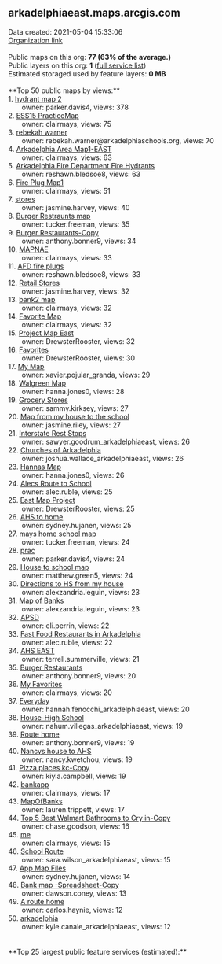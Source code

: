 <h2>arkadelphiaeast.maps.arcgis.com</h2> Data created: 2021-05-04 15:33:06 <br /><a target='new' href='https://arkadelphiaeast.maps.arcgis.com'>Organization link</a><br /><br />Public maps on this org: <b>77 (63% of the average.)</b><br />Public layers on this org: <b>1 </b>(<a target='new' href='https://services.arcgis.com/lUmU1c8Y1RF2qHHb/ArcGIS/rest/services'>full service list</a>)<br />Estimated storaged used by feature layers: <b>0 MB</b><br /><br />**Top 50 public maps by views:**<br />  1. <a target='new' href='https://www.arcgis.com/home/item.html?id=6ebc977361974064add6055517be733c'>hydrant map 2</a> <br />  &nbsp;&nbsp;&nbsp;&nbsp; &nbsp;&nbsp;owner: parker.davis4, views: 378<br />  2. <a target='new' href='https://www.arcgis.com/home/item.html?id=512c2d18153d4e28bdfc128a622e7f4e'>ESS15 PracticeMap</a> <br />  &nbsp;&nbsp;&nbsp;&nbsp; &nbsp;&nbsp;owner: clairmays, views: 75<br />  3. <a target='new' href='https://www.arcgis.com/home/item.html?id=43135a0207754297ac5d60b34877f39f'>rebekah warner</a> <br />  &nbsp;&nbsp;&nbsp;&nbsp; &nbsp;&nbsp;owner: rebekah.warner@arkadelphiaschools.org, views: 70<br />  4. <a target='new' href='https://www.arcgis.com/home/item.html?id=492d5427146147d6ba1c53cc25b10efd'>Arkadelphia Area Map1-EAST</a> <br />  &nbsp;&nbsp;&nbsp;&nbsp; &nbsp;&nbsp;owner: clairmays, views: 63<br />  5. <a target='new' href='https://www.arcgis.com/home/item.html?id=713e2c8f637f4547b8306d5644cdd4b5'>Arkadelphia Fire Department Fire Hydrants</a> <br />  &nbsp;&nbsp;&nbsp;&nbsp; &nbsp;&nbsp;owner: reshawn.bledsoe8, views: 63<br />  6. <a target='new' href='https://www.arcgis.com/home/item.html?id=31721e736e094efaab9442a07204e025'>Fire Plug Map1</a> <br />  &nbsp;&nbsp;&nbsp;&nbsp; &nbsp;&nbsp;owner: clairmays, views: 51<br />  7. <a target='new' href='https://www.arcgis.com/home/item.html?id=93bfeaca75a4420da4e11b4696a3e102'>stores</a> <br />  &nbsp;&nbsp;&nbsp;&nbsp; &nbsp;&nbsp;owner: jasmine.harvey, views: 40<br />  8. <a target='new' href='https://www.arcgis.com/home/item.html?id=8655c81966394d919075506e830be6ce'>Burger Restraunts map</a> <br />  &nbsp;&nbsp;&nbsp;&nbsp; &nbsp;&nbsp;owner: tucker.freeman, views: 35<br />  9. <a target='new' href='https://www.arcgis.com/home/item.html?id=f6054d8f031b4982b2a348697af62890'>Burger Restaurants-Copy</a> <br />  &nbsp;&nbsp;&nbsp;&nbsp; &nbsp;&nbsp;owner: anthony.bonner9, views: 34<br />  10. <a target='new' href='https://www.arcgis.com/home/item.html?id=8e8bb539f06a42a4ab587f51482972b1'>MAPNAE</a> <br />  &nbsp;&nbsp;&nbsp;&nbsp; &nbsp;&nbsp;owner: clairmays, views: 33<br />  11. <a target='new' href='https://www.arcgis.com/home/item.html?id=04ba5f66cd3f443c8923802e4de4bcec'>AFD fire plugs</a> <br />  &nbsp;&nbsp;&nbsp;&nbsp; &nbsp;&nbsp;owner: reshawn.bledsoe8, views: 33<br />  12. <a target='new' href='https://www.arcgis.com/home/item.html?id=b25e6ed868de435a842a6e10845f48b5'>Retail Stores</a> <br />  &nbsp;&nbsp;&nbsp;&nbsp; &nbsp;&nbsp;owner: jasmine.harvey, views: 32<br />  13. <a target='new' href='https://www.arcgis.com/home/item.html?id=d173d8e748aa4a9fa1a51443bc6ff9ef'>bank2 map</a> <br />  &nbsp;&nbsp;&nbsp;&nbsp; &nbsp;&nbsp;owner: clairmays, views: 32<br />  14. <a target='new' href='https://www.arcgis.com/home/item.html?id=680c9df2e1a745639d1cf6511e100c8e'>Favorite Map</a> <br />  &nbsp;&nbsp;&nbsp;&nbsp; &nbsp;&nbsp;owner: clairmays, views: 32<br />  15. <a target='new' href='https://www.arcgis.com/home/item.html?id=2cac182c4f6843c3b0eabd527ac21bbd'>Project Map East</a> <br />  &nbsp;&nbsp;&nbsp;&nbsp; &nbsp;&nbsp;owner: DrewsterRooster, views: 32<br />  16. <a target='new' href='https://www.arcgis.com/home/item.html?id=45dbed4e378243cbb29787fe193f8425'>Favorites</a> <br />  &nbsp;&nbsp;&nbsp;&nbsp; &nbsp;&nbsp;owner: DrewsterRooster, views: 30<br />  17. <a target='new' href='https://www.arcgis.com/home/item.html?id=b3e656757a6541d696a3bae1a25bc57a'>My Map</a> <br />  &nbsp;&nbsp;&nbsp;&nbsp; &nbsp;&nbsp;owner: xavier.pojular_granda, views: 29<br />  18. <a target='new' href='https://www.arcgis.com/home/item.html?id=d4ee204bc62f4e9db1628a821aac6d47'>Walgreen Map</a> <br />  &nbsp;&nbsp;&nbsp;&nbsp; &nbsp;&nbsp;owner: hanna.jones0, views: 28<br />  19. <a target='new' href='https://www.arcgis.com/home/item.html?id=3b329de3b8c2406b9e27b57b8100acc4'>Grocery Stores</a> <br />  &nbsp;&nbsp;&nbsp;&nbsp; &nbsp;&nbsp;owner: sammy.kirksey, views: 27<br />  20. <a target='new' href='https://www.arcgis.com/home/item.html?id=8d459faf332c410dbb038382416c8b79'>Map from my house to the school</a> <br />  &nbsp;&nbsp;&nbsp;&nbsp; &nbsp;&nbsp;owner: jasmine.riley, views: 27<br />  21. <a target='new' href='https://www.arcgis.com/home/item.html?id=1f9b7b898ab34c449722119adb0b3677'>Interstate Rest Stops</a> <br />  &nbsp;&nbsp;&nbsp;&nbsp; &nbsp;&nbsp;owner: sawyer.goodrum_arkadelphiaeast, views: 26<br />  22. <a target='new' href='https://www.arcgis.com/home/item.html?id=318f8948953d43f8896a7332a086f28e'>Churches of Arkadelphia</a> <br />  &nbsp;&nbsp;&nbsp;&nbsp; &nbsp;&nbsp;owner: joshua.wallace_arkadelphiaeast, views: 26<br />  23. <a target='new' href='https://www.arcgis.com/home/item.html?id=9720ea827ce749388d202e2d65fd4bba'>Hannas Map</a> <br />  &nbsp;&nbsp;&nbsp;&nbsp; &nbsp;&nbsp;owner: hanna.jones0, views: 26<br />  24. <a target='new' href='https://www.arcgis.com/home/item.html?id=27a5aef0979648e7b0b0b01dfaad9848'>Alecs Route to School</a> <br />  &nbsp;&nbsp;&nbsp;&nbsp; &nbsp;&nbsp;owner: alec.ruble, views: 25<br />  25. <a target='new' href='https://www.arcgis.com/home/item.html?id=e627210f03e647a28433114196a538e8'>East Map Project</a> <br />  &nbsp;&nbsp;&nbsp;&nbsp; &nbsp;&nbsp;owner: DrewsterRooster, views: 25<br />  26. <a target='new' href='https://www.arcgis.com/home/item.html?id=bfcaa4c5e43f4a50b31ee6945c5f630a'>AHS to home</a> <br />  &nbsp;&nbsp;&nbsp;&nbsp; &nbsp;&nbsp;owner: sydney.hujanen, views: 25<br />  27. <a target='new' href='https://www.arcgis.com/home/item.html?id=27fc5ee428b34aeca394a5c3ac26b0d2'>mays home school map</a> <br />  &nbsp;&nbsp;&nbsp;&nbsp; &nbsp;&nbsp;owner: tucker.freeman, views: 24<br />  28. <a target='new' href='https://www.arcgis.com/home/item.html?id=70f4d55b7195476482e669bd61cf7436'>prac</a> <br />  &nbsp;&nbsp;&nbsp;&nbsp; &nbsp;&nbsp;owner: parker.davis4, views: 24<br />  29. <a target='new' href='https://www.arcgis.com/home/item.html?id=4bd41d6b833f4956a09c1f4812e51e0f'>House to school map</a> <br />  &nbsp;&nbsp;&nbsp;&nbsp; &nbsp;&nbsp;owner: matthew.green5, views: 24<br />  30. <a target='new' href='https://www.arcgis.com/home/item.html?id=d4c78ae058d04855a706f4f714435bbc'>Directions to HS from my house</a> <br />  &nbsp;&nbsp;&nbsp;&nbsp; &nbsp;&nbsp;owner: alexzandria.leguin, views: 23<br />  31. <a target='new' href='https://www.arcgis.com/home/item.html?id=e9dade30e8124bbb8d03fe9bca05a1eb'>Map of Banks</a> <br />  &nbsp;&nbsp;&nbsp;&nbsp; &nbsp;&nbsp;owner: alexzandria.leguin, views: 23<br />  32. <a target='new' href='https://www.arcgis.com/home/item.html?id=32a465beb53a4d5381fa217e8da1677a'>APSD</a> <br />  &nbsp;&nbsp;&nbsp;&nbsp; &nbsp;&nbsp;owner: eli.perrin, views: 22<br />  33. <a target='new' href='https://www.arcgis.com/home/item.html?id=2fb7f7f539c3448bae6d94ad9f841e2f'>Fast Food Restaurants in Arkadelphia</a> <br />  &nbsp;&nbsp;&nbsp;&nbsp; &nbsp;&nbsp;owner: alec.ruble, views: 22<br />  34. <a target='new' href='https://www.arcgis.com/home/item.html?id=e30a1f8eff734f9fb13f14cf5b6d7fec'>AHS EAST</a> <br />  &nbsp;&nbsp;&nbsp;&nbsp; &nbsp;&nbsp;owner: terrell.summerville, views: 21<br />  35. <a target='new' href='https://www.arcgis.com/home/item.html?id=e80659b2ceba40baaaa9047235300fb8'>Burger Restaurants</a> <br />  &nbsp;&nbsp;&nbsp;&nbsp; &nbsp;&nbsp;owner: anthony.bonner9, views: 20<br />  36. <a target='new' href='https://www.arcgis.com/home/item.html?id=7ef6719a91fd4ed681a6b681935fcc0a'>My Favorites</a> <br />  &nbsp;&nbsp;&nbsp;&nbsp; &nbsp;&nbsp;owner: clairmays, views: 20<br />  37. <a target='new' href='https://www.arcgis.com/home/item.html?id=361cd51302bf4f89b587bc57eb7a0287'>Everyday</a> <br />  &nbsp;&nbsp;&nbsp;&nbsp; &nbsp;&nbsp;owner: hannah.fenocchi_arkadelphiaeast, views: 20<br />  38. <a target='new' href='https://www.arcgis.com/home/item.html?id=875dc9c610b249b0a6dbb8e3412d4dc1'>House-High School</a> <br />  &nbsp;&nbsp;&nbsp;&nbsp; &nbsp;&nbsp;owner: nahum.villegas_arkadelphiaeast, views: 19<br />  39. <a target='new' href='https://www.arcgis.com/home/item.html?id=f9d2f6314e984b7592b797a64bbbba2b'>Route home</a> <br />  &nbsp;&nbsp;&nbsp;&nbsp; &nbsp;&nbsp;owner: anthony.bonner9, views: 19<br />  40. <a target='new' href='https://www.arcgis.com/home/item.html?id=f31a4cbcd7044d1e9851d8845470d03c'>Nancys house to AHS</a> <br />  &nbsp;&nbsp;&nbsp;&nbsp; &nbsp;&nbsp;owner: nancy.kwetchou, views: 19<br />  41. <a target='new' href='https://www.arcgis.com/home/item.html?id=fe21a5c98e4a485e9605efa096be0e5e'>Pizza places kc-Copy</a> <br />  &nbsp;&nbsp;&nbsp;&nbsp; &nbsp;&nbsp;owner: kiyla.campbell, views: 19<br />  42. <a target='new' href='https://www.arcgis.com/home/item.html?id=bc5d1f5c91e74725975ed07429b89ab3'>bankapp</a> <br />  &nbsp;&nbsp;&nbsp;&nbsp; &nbsp;&nbsp;owner: clairmays, views: 17<br />  43. <a target='new' href='https://www.arcgis.com/home/item.html?id=6302665fc11a4ea791d6bbd040f5be8d'>MapOfBanks</a> <br />  &nbsp;&nbsp;&nbsp;&nbsp; &nbsp;&nbsp;owner: lauren.trippett, views: 17<br />  44. <a target='new' href='https://www.arcgis.com/home/item.html?id=4f46842b8c3e4dae81d4c7c1c7ad313d'>Top 5 Best Walmart Bathrooms to Cry in-Copy</a> <br />  &nbsp;&nbsp;&nbsp;&nbsp; &nbsp;&nbsp;owner: chase.goodson, views: 16<br />  45. <a target='new' href='https://www.arcgis.com/home/item.html?id=88f64280466347d9afdc3ec63101dc64'>me</a> <br />  &nbsp;&nbsp;&nbsp;&nbsp; &nbsp;&nbsp;owner: clairmays, views: 15<br />  46. <a target='new' href='https://www.arcgis.com/home/item.html?id=9e2a700c4ff9428ca8159f0521cea51b'>School Route</a> <br />  &nbsp;&nbsp;&nbsp;&nbsp; &nbsp;&nbsp;owner: sara.wilson_arkadelphiaeast, views: 15<br />  47. <a target='new' href='https://www.arcgis.com/home/item.html?id=86b2106f52a842cb9f7c19f71e4e9427'>App Map Files</a> <br />  &nbsp;&nbsp;&nbsp;&nbsp; &nbsp;&nbsp;owner: sydney.hujanen, views: 14<br />  48. <a target='new' href='https://www.arcgis.com/home/item.html?id=e887f6f800a54439a9f4eca2f15ddc34'>Bank map -Spreadsheet-Copy</a> <br />  &nbsp;&nbsp;&nbsp;&nbsp; &nbsp;&nbsp;owner: dawson.coney, views: 13<br />  49. <a target='new' href='https://www.arcgis.com/home/item.html?id=ab70bc8cf2c74de6bc48f12647fe585a'>A route home</a> <br />  &nbsp;&nbsp;&nbsp;&nbsp; &nbsp;&nbsp;owner: carlos.haynie, views: 12<br />  50. <a target='new' href='https://www.arcgis.com/home/item.html?id=e982e5ee0857435181ded365e8cbf60e'>arkadelphia</a> <br />  &nbsp;&nbsp;&nbsp;&nbsp; &nbsp;&nbsp;owner: kyle.canale_arkadelphiaeast, views: 12<br /><br /><br />**Top 25 largest public feature services (estimated):**<br />